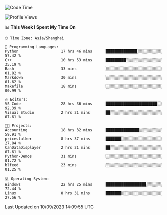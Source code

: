 <!--START_SECTION:waka-->
![Code Time](http://img.shields.io/badge/Code%20Time-1%2C242%20hrs%2051%20mins-blue)

![Profile Views](http://img.shields.io/badge/Profile%20Views-0-blue)

📊 **This Week I Spent My Time On** 

```text
🕑︎ Time Zone: Asia/Shanghai

💬 Programming Languages: 
Python                   17 hrs 46 mins      ██████████████░░░░░░░░░░░   57.42 % 
C++                      10 hrs 53 mins      █████████░░░░░░░░░░░░░░░░   35.19 % 
Bash                     33 mins             ░░░░░░░░░░░░░░░░░░░░░░░░░   01.82 % 
Markdown                 30 mins             ░░░░░░░░░░░░░░░░░░░░░░░░░   01.62 % 
Makefile                 18 mins             ░░░░░░░░░░░░░░░░░░░░░░░░░   00.99 % 

🔥 Editors: 
VS Code                  28 hrs 36 mins      ███████████████████████░░   92.39 % 
Visual Studio            2 hrs 21 mins       ██░░░░░░░░░░░░░░░░░░░░░░░   07.61 % 

🐱‍💻 Projects: 
Accounting               18 hrs 32 mins      ███████████████░░░░░░░░░░   59.91 % 
pricestalker             8 hrs 37 mins       ███████░░░░░░░░░░░░░░░░░░   27.84 % 
CanDataDisplayer         2 hrs 21 mins       ██░░░░░░░░░░░░░░░░░░░░░░░   07.61 % 
Python-Demos             31 mins             ░░░░░░░░░░░░░░░░░░░░░░░░░   01.72 % 
blfeed                   23 mins             ░░░░░░░░░░░░░░░░░░░░░░░░░   01.25 % 

💻 Operating System: 
Windows                  22 hrs 25 mins      ██████████████████░░░░░░░   72.44 % 
Linux                    8 hrs 31 mins       ███████░░░░░░░░░░░░░░░░░░   27.56 % 
```


 Last Updated on 10/09/2023 14:09:55 UTC
<!--END_SECTION:waka-->
